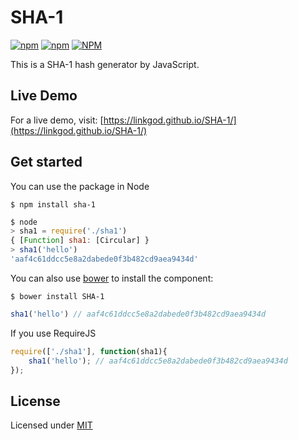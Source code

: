 # SHA-1

[![npm](https://img.shields.io/npm/dm/sha-1?style=flat-square)](https://npmcharts.com/compare/sha-1?minimal=true) [![npm](https://img.shields.io/npm/v/sha-1?style=flat-square)](https://www.npmjs.com/package/sha-1) [![NPM](https://img.shields.io/npm/l/sha-1?style=flat-square)](https://www.npmjs.com/package/sha-1)

This is a SHA-1 hash generator by JavaScript.

## Live Demo

For a live demo, visit: [https://linkgod.github.io/SHA-1/](https://linkgod.github.io/SHA-1/)

## Get started

You can use the package in Node

```
$ npm install sha-1
```

```js
$ node
> sha1 = require('./sha1')
{ [Function] sha1: [Circular] }
> sha1('hello')
'aaf4c61ddcc5e8a2dabede0f3b482cd9aea9434d'
```

You can also use [bower](http://bower.io/) to install the component:

```
$ bower install SHA-1
```

```js
sha1('hello') // aaf4c61ddcc5e8a2dabede0f3b482cd9aea9434d
```
If you use RequireJS

```js
require(['./sha1'], function(sha1){
    sha1('hello'); // aaf4c61ddcc5e8a2dabede0f3b482cd9aea9434d
});
```

## License

Licensed under [MIT](./LICENSE)
